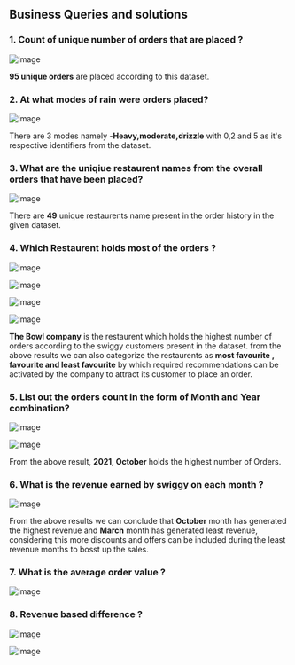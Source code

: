 ## Business Queries and solutions
### 1. Count of unique number of orders that are placed ?

   ![image](https://github.com/deva-246/DataAnalysis-on-Realtime-Swiggydata-using-SQL/assets/75877347/9bfec0ac-9970-4719-8314-166057b0e2b6)
   
   **95 unique orders** are placed according to this dataset.

   
   

### 2. At what modes of rain were orders placed?

   ![image](https://github.com/deva-246/DataAnalysis-on-Realtime-Swiggydata-using-SQL/assets/75877347/0192b30f-7201-4c39-ba72-2484f4c87ec8)

   There are 3 modes namely -**Heavy,moderate,drizzle** with 0,2 and 5 as it's respective identifiers from the dataset.

   
   

### 3.  What are the uniqiue restaurent names from the overall orders that have been placed?

   ![image](https://github.com/deva-246/DataAnalysis-on-Realtime-Swiggydata-using-SQL/assets/75877347/f290ab7c-7a34-48b9-9345-321b54263034)

   There are **49** unique restaurents name present in the order history in the given dataset.

   
   

### 4.  Which Restaurent holds most of the orders ?

![image](https://github.com/deva-246/DataAnalysis-on-Realtime-Swiggydata-using-SQL/assets/75877347/68b8cc0d-8b06-4f95-a608-2d278e46eb83)
    
![image](https://github.com/deva-246/DataAnalysis-on-Realtime-Swiggydata-using-SQL/assets/75877347/e4b61785-5daf-4261-a905-cd880b58fdc0)

![image](https://github.com/deva-246/DataAnalysis-on-Realtime-Swiggydata-using-SQL/assets/75877347/377aba1b-8f0a-43b6-8dd6-61ceb4b9dfd1)
    
![image](https://github.com/deva-246/DataAnalysis-on-Realtime-Swiggydata-using-SQL/assets/75877347/5e8a17f7-f73e-4437-bfcb-68f3379d41bc)
    

**The Bowl company** is the restaurent which holds the highest number of orders according to the swiggy customers present in the dataset. from the above results we can also categorize the restaurents as **most favourite , favourite and least favourite** by which required recommendations can be activated by the company to attract its customer to place an order. 

### 5. List out the orders count in the form of Month and Year combination?

![image](https://github.com/deva-246/DataAnalysis-on-Realtime-Swiggydata-using-SQL/assets/75877347/07a340db-af98-4a2b-b1ed-370f302695cc)

![image](https://github.com/deva-246/DataAnalysis-on-Realtime-Swiggydata-using-SQL/assets/75877347/3ae3ecd2-5df7-40d0-8e0a-53bfd2b67cb0)

From the above result, **2021, October** holds the highest number of Orders.

### 6. What is the revenue earned by swiggy on each month ?

![image](https://github.com/deva-246/DataAnalysis-on-Realtime-Swiggydata-using-SQL/assets/75877347/7d15f49e-9eca-4312-a6d1-a182a6ee8205)

From the above results we can conclude that **October** month has generated the highest revenue and **March** month has generated least revenue, considering this more discounts and offers can be included during the least revenue months to bosst up the sales.

### 7. What is the average order value ?

![image](https://github.com/deva-246/DataAnalysis-on-Realtime-Swiggydata-using-SQL/assets/75877347/e61fa810-dd50-4af1-b213-cd38ccaf4194)

### 8. Revenue based difference ?

![image](https://github.com/deva-246/DataAnalysis-on-Realtime-Swiggydata-using-SQL/assets/75877347/b88832df-f7b2-4b7c-aecf-0bb03b1c4b97)

![image](https://github.com/deva-246/DataAnalysis-on-Realtime-Swiggydata-using-SQL/assets/75877347/7219a3d9-c8da-42a9-bf8d-fdbafbf44a89)
